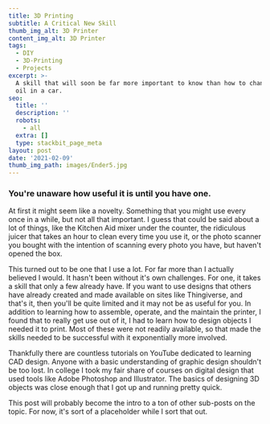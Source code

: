 ```yaml
---
title: 3D Printing
subtitle: A Critical New Skill
thumb_img_alt: 3D Printer
content_img_alt: 3D Printer
tags:
  - DIY
  - 3D-Printing
  - Projects
excerpt: >-
  A skill that will soon be far more important to know than how to change the
  oil in a car.
seo:
  title: ''
  description: ''
  robots:
    - all
  extra: []
  type: stackbit_page_meta
layout: post
date: '2021-02-09'
thumb_img_path: images/Ender5.jpg
---
```

### You're unaware how useful it is until you have one.

At first it might seem like a novelty. Something that you might use every once in a while, but not all that important. I guess that could be said about a lot of things, like the Kitchen Aid mixer under the counter, the ridiculous juicer that takes an hour to clean every time you use it, or the photo scanner you bought with the intention of scanning every photo you have, but haven't opened the box.

This turned out to be one that I use a lot. For far more than I actually believed I would. It hasn't been without it's own challenges. For one, it takes a skill that only a few already have. If you want to use designs that others have already created and made available on sites like Thingiverse, and that's it, then you'll be quite limited and it may not be as useful for you. In addition to learning how to assemble, operate, and the maintain the printer, I found that to really get use out of it, I had to learn how to design objects I needed it to print. Most of these were not readily available, so that made the skills needed to be successful with it exponentially more involved.

Thankfully there are countless tutorials on YouTube dedicated to learning CAD design. Anyone with a basic understanding of graphic design shouldn't be too lost. In college I took my fair share of courses on digital design that used tools like Adobe Photoshop and Illustrator. The basics of designing 3D objects was close enough that I got up and running pretty quick.

This post will probably become the intro to a ton of other sub-posts on the topic. For now, it's sort of a placeholder while I sort that out.
